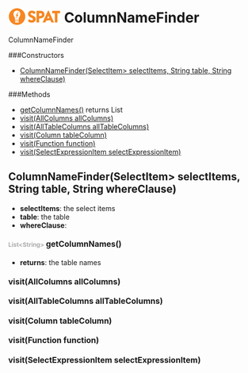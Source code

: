<img src='spat.jpg' alt='SPAT' style='position: relative;top: 5px;'/> ColumnNameFinder
=====

ColumnNameFinder



###Constructors
- [ColumnNameFinder(SelectItem> selectItems, String table, String whereClause)](#-2104867959)

###Methods
- [getColumnNames()](#1407082077)  returns List
- [visit(AllColumns allColumns)](#107642406) 
- [visit(AllTableColumns allTableColumns)](#1406975942) 
- [visit(Column tableColumn)](#-1867167502) 
- [visit(Function function)](#-1892215770) 
- [visit(SelectExpressionItem selectExpressionItem)](#825865670) 


<a name="-2104867959">ColumnNameFinder</a>(SelectItem> selectItems, String table, String whereClause)
-----

- <b>selectItems</b>: 
        the select items
- <b>table</b>: 
        the table
- <b>whereClause</b>: 


#### <span style="font-size:12px;color:#AAAAAA">List&lt;String&gt;</span> <a style="font-size:16px;" name="1407082077">getColumnNames</a><span style="font-size:16px;">()</span>
- <b>returns</b>: the table names

#### <a style="font-size:16px;" name="107642406">visit</a><span style="font-size:16px;">(AllColumns allColumns)</span>

#### <a style="font-size:16px;" name="1406975942">visit</a><span style="font-size:16px;">(AllTableColumns allTableColumns)</span>

#### <a style="font-size:16px;" name="-1867167502">visit</a><span style="font-size:16px;">(Column tableColumn)</span>

#### <a style="font-size:16px;" name="-1892215770">visit</a><span style="font-size:16px;">(Function function)</span>

#### <a style="font-size:16px;" name="825865670">visit</a><span style="font-size:16px;">(SelectExpressionItem selectExpressionItem)</span>

